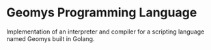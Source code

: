 # Geomys Programming Language

Implementation of an interpreter and compiler for a scripting
language named Geomys built in Golang.
